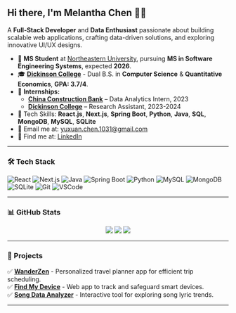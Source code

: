 ## Hi there, I'm Melantha Chen 👋🏻  
A **Full-Stack Developer** and **Data Enthusiast** passionate about building scalable web applications, crafting data-driven solutions, and exploring innovative UI/UX designs.  

- 🪪 **MS Student** at [Northeastern University](https://www.northeastern.edu/), pursuing **MS in Software Engineering Systems**, expected **2026**.  
- 🎓 **[Dickinson College](https://www.dickinson.edu/)** - Dual B.S. in **Computer Science** & **Quantitative Economics**, **GPA: 3.7/4**.  
- 🧸 **Internships:**  
   - **[China Construction Bank](https://www.ccb.com/)** – Data Analytics Intern, 2023  
   - **[Dickinson College](https://www.dickinson.edu/)** – Research Assistant, 2023-2024  
- 🚀 Tech Skills: **React.js**, **Next.js**, **Spring Boot**, **Python**, **Java**, **SQL**, **MongoDB**, **MySQL**, **SQLite**  
- 📨 Email me at: [yuxuan.chen.1031@gmail.com](mailto:yuxuan.chen.1031@gmail.com)  
- 🐾 Find me at: [LinkedIn](https://www.linkedin.com/in/yuxuan-chen-739160245/)  

---

### 🛠️ Tech Stack
<p>
  <img alt="React" src="https://img.shields.io/badge/-React-45b8d8?style=flat-square&logo=react&logoColor=white" />
  <img alt="Next.js" src="https://img.shields.io/badge/-Next.js-000?style=flat-square&logo=next.js&logoColor=white" />
  <img alt="Java" src="https://img.shields.io/badge/-Java-007396?style=flat-square&logo=openjdk&logoColor=white" />
  <img alt="Spring Boot" src="https://img.shields.io/badge/-Spring%20Boot-6DB33F?style=flat-square&logo=springboot&logoColor=white" />
  <img alt="Python" src="https://img.shields.io/badge/-Python-3776AB?style=flat-square&logo=python&logoColor=white" />
  <img alt="MySQL" src="https://img.shields.io/badge/-MySQL-4479A1?style=flat-square&logo=mysql&logoColor=white" />
  <img alt="MongoDB" src="https://img.shields.io/badge/-MongoDB-47A248?style=flat-square&logo=mongodb&logoColor=white" />
  <img alt="SQLite" src="https://img.shields.io/badge/-SQLite-003B57?style=flat-square&logo=sqlite&logoColor=white" />
  <img alt="Git" src="https://img.shields.io/badge/-Git-F05032?style=flat-square&logo=git&logoColor=white" />
  <img alt="VSCode" src="https://img.shields.io/badge/-VSCode-007ACC?style=flat-square&logo=visual-studio-code&logoColor=white" />
</p>

---

### 📊 GitHub Stats
<p align="center">
  <img src="https://streak-stats.demolab.com?user=MelanthaChen&theme=date-night&hide_border=true&border_radius=50&card_width=800&background=FFFFFF00">
  <img src="https://github-readme-stats.vercel.app/api?username=MelanthaChen&count_private=true&show_icons=true&line_height=30&theme=dracula&include_all_commits=true&hide=contribs,prs&border_radius=20">
  <img src="https://github-readme-stats.vercel.app/api/top-langs/?username=MelanthaChen&layout=compact&line_height=20&theme=dracula&border_radius=20">
</p>

---

### 🎯 Projects
✅ **[WanderZen](https://github.com/Melantha-Chen/WanderZen)** - Personalized travel planner app for efficient trip scheduling.  
✅ **[Find My Device](https://github.com/Melantha-Chen/FindMyDevice)** - Web app to track and safeguard smart devices.  
✅ **[Song Data Analyzer](https://github.com/Melantha-Chen/Song-Data-Analyzer)** - Interactive tool for exploring song lyric trends.

---



